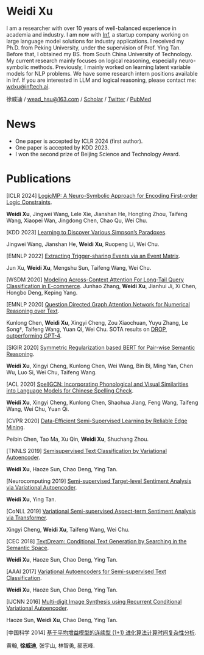 # Weidi Xu

I am a researcher with over 10 years of well-balanced experience in academia and industry. I am now with [Inf](https://www.infly.cn/), a startup company working on large language model solutions for industry applications. I received my Ph.D. from Peking University, under the supervision of Prof. Ying Tan. Before that, I obtained my BS. from South China University of Technology. My current research mainly focuses on logical reasoning, especially neuro-symbolic methods. Previously, I mainly worked on learning latent variable models for NLP problems. We have some research intern positions available in Inf. If you are interested in LLM and logical reasoning, please contact me: wdxu@inftech.ai.

徐威迪 / wead_hsu@163.com / [Scholar](https://scholar.google.com/citations?user=5YhrVbEAAAAJ&hl=en) / [Twitter](https://twitter.com/wead_hsu) / [PubMed](https://www.ncbi.nlm.nih.gov/pubmed/?term=weidi+xu)

# News

- One paper is accepted by ICLR 2024 (first author).
- One paper is accepted by KDD 2023.
- I won the second prize of Beijing Science and Technology Award.

# Publications

[ICLR 2024] [LogicMP: A Neuro-Symbolic Approach for Encoding First-order Logic Constraints](https://arxiv.org/abs/2309.15458). 

**Weidi Xu**, Jingwei Wang, Lele Xie, Jianshan He, Hongting Zhou, Taifeng Wang, Xiaopei Wan, Jingdong Chen, Chao Qu, Wei Chu.

[KDD 2023] [Learning to Discover Various Simpson’s Paradoxes](https://dl.acm.org/doi/pdf/10.1145/3580305.3599859).

Jingwei Wang, Jianshan He, **Weidi Xu**, Ruopeng Li, Wei Chu.

[EMNLP 2022] [Extracting Trigger-sharing Events via an Event Matrix](https://aclanthology.org/2022.findings-emnlp.85/).

Jun Xu, **Weidi Xu**, Mengshu Sun, Taifeng Wang, Wei Chu.

[WSDM 2020] [Modeling Across-Context Attention For Long-Tail Query Classification in E-commerce](https://dl.acm.org/doi/10.1145/3437963.3441822).
Junhao Zhang, **Weidi Xu**, Jianhui Ji, Xi Chen, Hongbo Deng, Keping Yang.

[EMNLP 2020] [Question Directed Graph Attention Network for Numerical Reasoning over Text](https://arxiv.org/pdf/2009.07448.pdf).

Kunlong Chen, **Weidi Xu**, Xingyi Cheng, Zou Xiaochuan, Yuyu Zhang, Le Song†, Taifeng Wang, Yuan Qi, Wei Chu. SOTA results on [DROP](https://leaderboard.allenai.org/drop/submissions/public), [outperforming GPT-4](https://arxiv.org/abs/2303.08774).

[SIGIR 2020] [Symmetric Regularization based BERT for Pair-wise Semantic Reasoning](https://arxiv.org/pdf/1909.03405.pdf).

**Weidi Xu**, Xingyi Cheng, Kunlong Chen, Wei Wang, Bin Bi, Ming Yan, Chen Wu, Luo Si, Wei Chu, Taifeng Wang. 

[ACL 2020] [SpellGCN: Incorporating Phonological and Visual Similarities into Language Models for Chinese Spelling Check](https://arxiv.org/pdf/2004.14166.pdf).

**Weidi Xu**, Xingyi Cheng, Kunlong Chen, Shaohua Jiang, Feng Wang, Taifeng Wang, Wei Chu, Yuan Qi.

[CVPR 2020] [Data-Efficient Semi-Supervised Learning by Reliable Edge Mining](https://openaccess.thecvf.com/content_CVPR_2020/papers/Chen_Data-Efficient_Semi-Supervised_Learning_by_Reliable_Edge_Mining_CVPR_2020_paper.pdf).

Peibin Chen, Tao Ma, Xu Qin, **Weidi Xu**, Shuchang Zhou.

[TNNLS 2019] [Semisupervised Text Classification by Variational Autoencoder](https://arxiv.org/abs/1603.02514).

**Weidi Xu**, Haoze Sun, Chao Deng, Ying Tan.

[Neurocomputing 2019] [Semi-supervised Target-level Sentiment Analysis via Variational Autoencoder](https://deepai.org/publication/semi-supervised-target-level-sentiment-analysis-via-variational-autoencoder).

**Weidi Xu**, Ying Tan.

[CoNLL 2019] [Variational Semi-supervised Aspect-term Sentiment Analysis via Transformer](https://arxiv.org/pdf/1810.10437.pdf).

Xingyi Cheng, **Weidi Xu**, Taifeng Wang, Wei Chu.

[CEC 2018] [TextDream: Conditional Text Generation by Searching in the Semantic Space](https://ieeexplore.ieee.org/document/8477776).

**Weidi Xu**, Haoze Sun, Chao Deng, Ying Tan.

[AAAI 2017] [Variational Autoencoders for Semi-supervised Text Classification](https://arxiv.org/pdf/1603.02514.pdf).

**Weidi Xu**, Haoze Sun, Chao Deng, Ying Tan.

[IJCNN 2016] [Multi-digit Image Synthesis using Recurrent Conditional Variational Autoencoder](https://ieeexplore.ieee.org/document/7727223).

Haoze Sun, **Weidi Xu**, Chao Deng, Ying Tan.

[中国科学 2014] [基于平均增益模型的连续型 (1+1) 进化算法计算时间复杂性分析](https://www.sciengine.com/SSI/doi/10.1360/112013-3;JSESSIONID=4dd5feae-1565-4901-8ee7-46dc3d06b139).

黄翰, **徐威迪**, 张宇山, 林智勇, 郝志峰.
